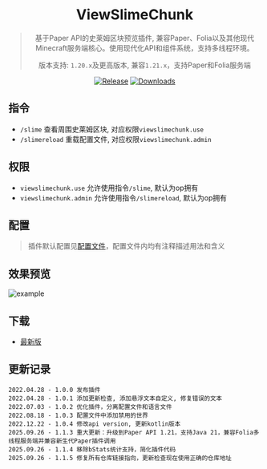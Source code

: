 <div align="center">

# ViewSlimeChunk

> 基于Paper API的史莱姆区块预览插件, 兼容Paper、Folia以及其他现代Minecraft服务端核心。使用现代化API和组件系统，支持多线程环境。
>
> 版本支持: `1.20.x`及更高版本, 兼容`1.21.x`，支持Paper和Folia服务端

[![Release](https://img.shields.io/github/v/release/xiaoyueyoqwq/ViewSlimeChunk?label=Release)](https://github.com/xiaoyueyoqwq/ViewSlimeChunk/releases/latest)
[![Downloads](https://img.shields.io/github/downloads/xiaoyueyoqwq/ViewSlimeChunk/total?label=Download)](https://github.com/xiaoyueyoqwq/ViewSlimeChunk/releases)

</div>

## 指令

- `/slime` 查看周围史莱姆区块, 对应权限`viewslimechunk.use`
- `/slimereload` 重载配置文件, 对应权限`viewslimechunk.admin`

## 权限

- `viewslimechunk.use` 允许使用指令`/slime`, 默认为op拥有
- `viewslimechunk.admin` 允许使用指令`/slimereload`, 默认为op拥有

## 配置

> 插件默认配置见[配置文件](src/main/resources/config.yml)，配置文件内均有注释描述用法和含义

## 效果预览

![example](https://user-images.githubusercontent.com/58851040/165770877-cb1ab16e-7ba7-41fc-901c-9c2606d8e55f.png)

## 下载

- [最新版](https://github.com/xiaoyueyoqwq/ViewSlimeChunk/releases/latest)

## 更新记录

```
2022.04.28 - 1.0.0 发布插件
2022.04.28 - 1.0.1 添加更新检查, 添加悬浮文本自定义, 修复错误的文本
2022.07.03 - 1.0.2 优化插件，分离配置文件和语言文件
2022.08.18 - 1.0.3 配置文件中添加禁用的世界
2022.12.22 - 1.0.4 修改api version, 更新kotlin版本
2025.09.26 - 1.1.3 重大更新：升级到Paper API 1.21，支持Java 21，兼容Folia多线程服务端并兼容新生代Paper插件调用
2025.09.26 - 1.1.4 移除bStats统计支持，简化插件代码
2025.09.26 - 1.1.5 修复所有仓库链接指向，更新检查现在使用正确的仓库地址
```

